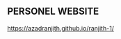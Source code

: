<h2>PERSONEL WEBSITE</h2>

<a href="https://azadranjith.github.io/ranjith-1/" >https://azadranjith.github.io/ranjith-1/</a>
